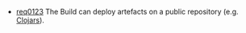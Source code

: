 * [req0123](https://github.com/PolitAktiv/politaktiv-requirements/tree/master/en/requirements/req0123.md) The Build can deploy artefacts on a public repository (e.g. [Clojars](https://clojars.org/)).